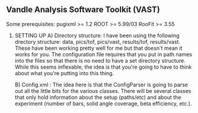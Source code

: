 Vandle Analysis Software Toolkit (VAST)
---------------------------------------------

Some prerequisites:
pugixml >= 1.2
ROOT >= 5.99/03
RooFit >= 3.55


1. SETTING UP 
   A) Directory structure:
      I have been using the following drectory structure: data, pics/tof, pics/vast, 
      results/tof, results/vast. These have been working pretty well for me but 
      that doesn't mean it works for you. The configuration file requires that 
      you put in path names into the files so that there is no need to have a set 
      directory structure. While this seems inflexable, the idea is that you're 
      going to have to think about what you're putting into this thing. 
      
   B) Config.xml :
      The idea here is that the ConfigParser is going to parse out all the little 
      bits for the various classes. There will be several classes that only hold 
      information about the setup (paths/etc) and about the experiment (number 
      of bars, solid angle coverage, beta efficiency, etc.).